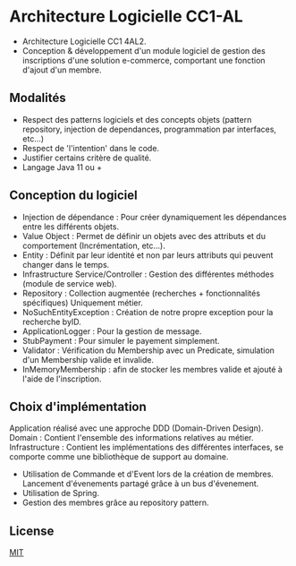 # Architecture Logicielle CC1-AL

- Architecture Logicielle CC1 4AL2.
- Conception & développement d'un module logiciel de gestion des inscriptions d'une solution e-commerce, comportant une fonction d'ajout d'un membre.


## Modalités

- Respect des patterns logiciels et des concepts objets (pattern repository, injection de dependances, programmation par interfaces, etc...)
- Respect de 'l'intention' dans le code.
- Justifier certains critère de qualité.
- Langage Java 11 ou +

## Conception du logiciel

- Injection de dépendance : Pour créer dynamiquement les dépendances entre les différents objets.
- Value Object : Permet de définir un objets avec des attributs et du comportement (Incrémentation, etc...).
- Entity : Définit par leur identité et non par leurs attributs qui peuvent changer dans le temps.
- Infrastructure Service/Controller : Gestion des différentes méthodes (module de service web).
- Repository : Collection augmentée (recherches + fonctionnalités spécifiques) Uniquement métier.
- NoSuchEntityException : Création de notre propre exception pour la recherche byID.
- ApplicationLogger : Pour la gestion de message.
- StubPayment : Pour simuler le payement simplement.
- Validator : Vérification du Membership avec un Predicate, simulation d'un Membership valide et invalide.
- InMemoryMembership : afin de stocker les membres valide et ajouté à l'aide de l'inscription.

## Choix d'implémentation

Application réalisé avec une approche DDD (Domain-Driven Design).
Domain : Contient l'ensemble des informations relatives au métier.
Infrastructure : Contient les implémentations des différentes interfaces, se comporte comme une bibliothèque de support au domaine.

- Utilisation de Commande et d'Event lors de la création de membres. Lancement d'évenements partagé grâce à un bus d'évenement.
- Utilisation de Spring.
- Gestion des membres grâce au repository pattern.

## License
[MIT](https://choosealicense.com/licenses/mit/)
